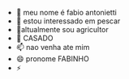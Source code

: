 - 👋 meu nome é fabio antonietti
- 👀 estou interessado em pescar
- 🌱altualmente sou agricultor 
- 💞️ CASADO
- 📫 nao venha ate mim
- 😄 pronome FABINHO
- ⚡

<!---
fabioantonietti/fabioantonietti is a ✨ special ✨ repository because its `README.md` (this file) appears on your GitHub profile.
You can click the Preview link to take a look at your changes.
--->

